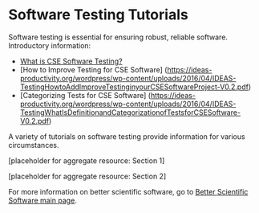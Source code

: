 
# Software Testing Tutorials

Software testing is essential for ensuring robust, reliable software.  Introductory information:
* [What is CSE Software Testing?](https://ideas-productivity.org/wordpress/wp-content/uploads/2016/04/IDEAS-TestingWhatAreSoftwareTestingPractices-V0.2.pdf)
* [How to Improve Testing for CSE Software] (https://ideas-productivity.org/wordpress/wp-content/uploads/2016/04/IDEAS-TestingHowtoAddImproveTestinginyourCSESoftwareProject-V0.2.pdf)
* [Categorizing Tests for CSE Software] (https://ideas-productivity.org/wordpress/wp-content/uploads/2016/04/IDEAS-TestingWhatIsDefinitionandCategorizationofTestsforCSESoftware-V0.2.pdf)


A variety of tutorials on software testing provide information for various circumstances.

[placeholder for aggregate resource: Section 1]

[placeholder for aggregate resource: Section 2]

For more information on better scientific software, go to [Better Scientific Software main page](http://betterscientificsoftware.info).

<!--- 
Categories: reliability
Topics: testing
Tags: reliability, reproducibility, robustness
Level: 2
Prerequisites: WhatIsCseSwTesting.md, HowToImproveTestingForCseSw.md
Aggregate: Base: SwTestingTutorials.md
--->


